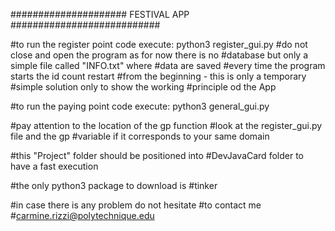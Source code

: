 ##################### FESTIVAL APP ###########################

#to run the register point code execute:
python3 register_gui.py
#do not close and open the program as for now there is no
#database but only a simple file called "INFO.txt" where
#data are saved
#every time the program starts the id count restart 
#from the beginning - this is only a temporary 
#simple solution only to show the working 
#principle od the App






#to run the paying point code execute:
python3 general_gui.py



#pay attention to the location of the gp function
#look at the register_gui.py file and the gp
#variable if it corresponds to your same domain

#this "Project" folder should be positioned into
#DevJavaCard folder to have a fast execution


#the only python3 package to download is
#tinker



#in case there is any problem do not hesitate
#to contact me 
#carmine.rizzi@polytechnique.edu
